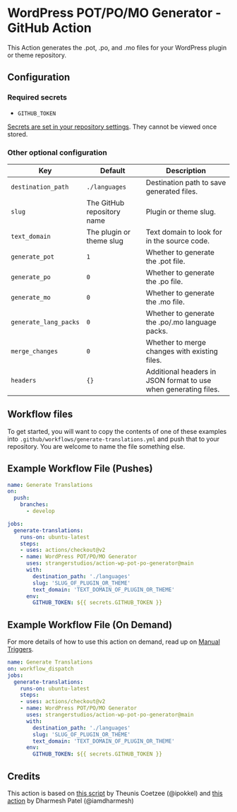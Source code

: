 # WordPress POT/PO/MO Generator - GitHub Action

This Action generates the .pot, .po, and .mo files for your WordPress plugin or theme repository.

## Configuration
### Required secrets
* `GITHUB_TOKEN`

[Secrets are set in your repository settings](https://help.github.com/en/actions/automating-your-workflow-with-github-actions/creating-and-using-encrypted-secrets). They cannot be viewed once stored.

### Other optional configuration

| Key | Default | Description |
| --- | ------- | ----------- |
| `destination_path` | `./languages` | Destination path to save generated files. |
| `slug` | The GitHub repository name | Plugin or theme slug. |
| `text_domain` | The plugin or theme slug | Text domain to look for in the source code. |
| `generate_pot` | `1` | Whether to generate the .pot file. |
| `generate_po` | `0` | Whether to generate the .po file. |
| `generate_mo` | `0` | Whether to generate the .mo file. |
| `generate_lang_packs` | `0` | Whether to generate the .po/.mo language packs. |
| `merge_changes` | `0` | Whether to merge changes with existing files. |
| `headers` | `{}` | Additional headers in JSON format to use when generating files. |

## Workflow files

To get started, you will want to copy the contents of one of these examples into `.github/workflows/generate-translations.yml` and push that to your repository. You are welcome to name the file something else.

## Example Workflow File (Pushes)

```yml
name: Generate Translations
on:
  push:
    branches:
      - develop

jobs:
  generate-translations:
    runs-on: ubuntu-latest
    steps:
    - uses: actions/checkout@v2
    - name: WordPress POT/PO/MO Generator
      uses: strangerstudios/action-wp-pot-po-generator@main
      with:
        destination_path: './languages'
        slug: 'SLUG_OF_PLUGIN_OR_THEME'
        text_domain: 'TEXT_DOMAIN_OF_PLUGIN_OR_THEME'
      env:
        GITHUB_TOKEN: ${{ secrets.GITHUB_TOKEN }}
```

## Example Workflow File (On Demand)

For more details of how to use this action on demand, read up on [Manual Triggers](https://github.blog/changelog/2020-07-06-github-actions-manual-triggers-with-workflow_dispatch/).

```yml
name: Generate Translations
on: workflow_dispatch
jobs:
  generate-translations:
    runs-on: ubuntu-latest
    steps:
    - uses: actions/checkout@v2
    - name: WordPress POT/PO/MO Generator
      uses: strangerstudios/action-wp-pot-po-generator@main
      with:
        destination_path: './languages'
        slug: 'SLUG_OF_PLUGIN_OR_THEME'
        text_domain: 'TEXT_DOMAIN_OF_PLUGIN_OR_THEME'
      env:
        GITHUB_TOKEN: ${{ secrets.GITHUB_TOKEN }}
```

## Credits

This action is based on [this script](https://gist.github.com/ipokkel/e67c4e6133d58ab39048fbed6e47f8bc) by Theunis Coetzee (@ipokkel) and [this action](https://github.com/iamdharmesh/action-wordpress-pot-generator) by Dharmesh Patel (@iamdharmesh)
